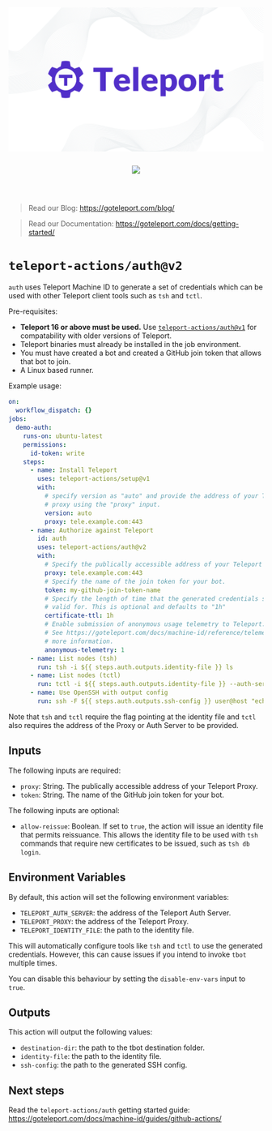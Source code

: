 <div align="center">
   <img src="https://github.com/gravitational/teleport-actions/raw/main/assets/img/readme-header.png" width=750/>
   <div align="center" style="padding: 25px">
      <a href="https://www.apache.org/licenses/LICENSE-2.0">
      <img src="https://img.shields.io/badge/Apache-2.0-red.svg" />
      </a>
   </div>
</div>
</br>

> Read our Blog: <https://goteleport.com/blog/>

> Read our Documentation: <https://goteleport.com/docs/getting-started/>

# `teleport-actions/auth@v2`

`auth` uses Teleport Machine ID to generate a set of credentials which can be
used with other Teleport client tools such as `tsh` and `tctl`.

Pre-requisites:

- **Teleport 16 or above must be used.** Use
  [`teleport-actions/auth@v1`](https://github.com/teleport-actions/auth/tree/v1)
  for compatability with older versions of Teleport.
- Teleport binaries must already be installed in the job environment.
- You must have created a bot and created a GitHub join token that allows that
  bot to join.
- A Linux based runner.

Example usage:

```yaml
on:
  workflow_dispatch: {}
jobs:
  demo-auth:
    runs-on: ubuntu-latest
    permissions:
      id-token: write
    steps:
      - name: Install Teleport
        uses: teleport-actions/setup@v1
        with:
          # specify version as "auto" and provide the address of your Teleport
          # proxy using the "proxy" input.
          version: auto
          proxy: tele.example.com:443
      - name: Authorize against Teleport
        id: auth
        uses: teleport-actions/auth@v2
        with:
          # Specify the publically accessible address of your Teleport proxy.
          proxy: tele.example.com:443
          # Specify the name of the join token for your bot.
          token: my-github-join-token-name
          # Specify the length of time that the generated credentials should be
          # valid for. This is optional and defaults to "1h"
          certificate-ttl: 1h
          # Enable submission of anonymous usage telemetry to Teleport.
          # See https://goteleport.com/docs/machine-id/reference/telemetry/ for
          # more information.
          anonymous-telemetry: 1
      - name: List nodes (tsh)
        run: tsh -i ${{ steps.auth.outputs.identity-file }} ls
      - name: List nodes (tctl)
        run: tctl -i ${{ steps.auth.outputs.identity-file }} --auth-server tele.example.com:443 nodes ls
      - name: Use OpenSSH with output config
        run: ssh -F ${{ steps.auth.outputs.ssh-config }} user@host "echo foobar"
```

Note that `tsh` and `tctl` require the flag pointing at the identity file and
`tctl` also requires the address of the Proxy or Auth Server to be provided.

## Inputs

The following inputs are required:

- `proxy`: String. The publically accessible address of your Teleport Proxy.
- `token`: String. The name of the GitHub join token for your bot.

The following inputs are optional:

- `allow-reissue`: Boolean. If set to `true`, the action will issue an identity
  file that permits reissuance. This allows the identity file to be used with
  `tsh` commands that require new certificates to be issued, such as
  `tsh db login`.

## Environment Variables

By default, this action will set the following environment variables:

- `TELEPORT_AUTH_SERVER`: the address of the Teleport Auth Server.
- `TELEPORT_PROXY`: the address of the Teleport Proxy.
- `TELEPORT_IDENTITY_FILE`: the path to the identity file.

This will automatically configure tools like `tsh` and `tctl` to use the
generated credentials. However, this can cause issues if you intend to invoke
`tbot` multiple times.

You can disable this behaviour by setting the `disable-env-vars` input to
`true`.

## Outputs

This action will output the following values:

- `destination-dir`: the path to the tbot destination folder.
- `identity-file`: the path to the identity file.
- `ssh-config`: the path to the generated SSH config.

## Next steps

Read the `teleport-actions/auth` getting started guide:
<https://goteleport.com/docs/machine-id/guides/github-actions/>
